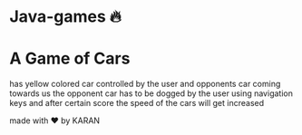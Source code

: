 # Java-games :fire:
# A Game of Cars 
has yellow colored car controlled by the user and opponents car coming towards us the opponent car has to be dogged by the user using navigation keys and after certain score the speed of the cars will get increased 

made with :heart: by KARAN
